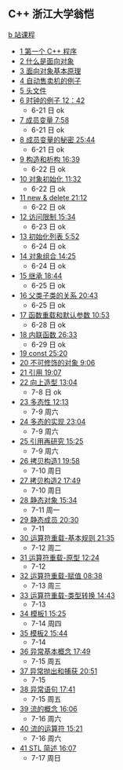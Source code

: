 ## C++ 浙江大学翁恺
[b 站课程](https://space.bilibili.com/356509715/favlist?fid=1452472915&ftype=create)
- [1 第一个 C++ 程序]()
- [2 什么是面向对象]()
- [3 面向对象基本原理]()
- [4 自动售卖机的例子]()
- [5 头文件]()
- [6 时钟的例子 12：42](../../zju/p6)
  - 6-21 日 ok
- [7 成员变量 7:58](./p-7.md)
  - 6-21 日 ok
- [8 成员变量的秘密 25:44](./p-8.md)
  - 6-21 日 ok
- [9 构造和析构 16:39](./p-9.md)
  - 6-22 日 ok
- [10 对象初始化 11:32](./p-10.md)
  - 6-22 日 ok
- [11 new & delete 21:12](./p-11.md)
  - 6-22 日 ok
- [12 访问限制 15:34](./p-12.md)
  - 6-23 日 ok
- [13 初始化列表 5:52](./p-13.md)
  - 6-24 日 ok
- [14 对象组合 14:25](./p-14.md)
  - 6-24 日 ok
- [15 继承 18:44](./p-15.md)
  - 6-25 日 ok
- [16 父类子类的关系 20:43](./p-16.md)
  - 6-25 日 ok
- [17 函数重载和默认参数 10:53](./p-17.md)
  - 6-28 日 ok
- [18 内联函数 26:33](./p-18.md)
  - 6-29 日 ok
- [19 const 25:20]()
- [20 不可修饰的对象 9:06]()
- [21 引用 19:07]()
- [22 向上造型 13:04](./p-22.md)
  - 7-8 日 ok
- [23 多态性 12:13]()
  - 7-9 周六
- [24 多态的实现 23:04]()
  - 7-9 周六
- [25 引用再研究 15:25]()
  - 7-9 周六
- [26 拷贝构造1 19:58]()
  - 7-10 周日
- [27 拷贝构造2 17:49]()
  - 7-10 周日
- [28 静态对象 15:34]()
  - 7-11 周一
- [29 静态成员 20:30]()
  - 7-11
- [30 运算符重载-基本规则 21:35]()
  - 7-12 周二
- [31 运算符重载-原型 12:24]()
  - 7-12
- [32 运算符重载-赋值 08:38]()
  - 7-13 周三
- [33 运算符重载-类型转换 14:43]()
  - 7-13
- [34 模板1 15:25]()
  - 7-14 周四
- [35 模板2 15:44]()
  - 7-14
- [36 异常基本概念 17:49]()
  - 7-15 周五
- [37 异常抛出和捕获 20:51]()
  - 7-15
- [38 异常语句 17:41]()
  - 7-15 周五
- [39 流的概念 16:06]()
  - 7-16 周六
- [40 流的运算符 15:21]()
  - 7-16 周六
- [41 STL 简述 16:07]()
  - 7-17 周日

